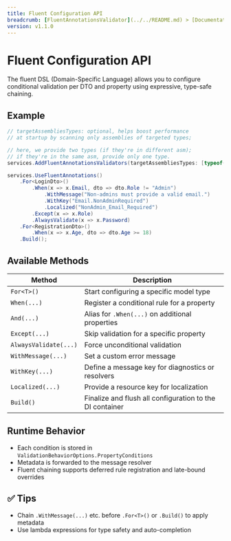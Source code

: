 ```yaml
---
title: Fluent Configuration API
breadcrumb: [FluentAnnotationsValidator](../../README.md) > [Documentation](../index.md) > [Fluent Configuration API](fluent.md)
version: v1.1.0
---
```


# Fluent Configuration API

The fluent DSL (Domain-Specific Language) allows you to configure conditional validation per DTO and property using expressive, type-safe chaining.

## Example

```csharp
// targetAssembliesTypes: optional, helps boost performance 
// at startup by scanning only assemblies of targeted types;

// here, we provide two types (if they're in different asm);
// if they're in the same asm, provide only one type.
services.AddFluentAnnotationsValidators(targetAssembliesTypes: [typeof(LoginDto), typeof(RegistrationDto)]);

services.UseFluentAnnotations()
    .For<LoginDto>()
        .When(x => x.Email, dto => dto.Role != "Admin")
            .WithMessage("Non-admins must provide a valid email.")
            .WithKey("Email.NonAdminRequired")
            .Localized("NonAdmin_Email_Required")
        .Except(x => x.Role)
        .AlwaysValidate(x => x.Password)
    .For<RegistrationDto>()
        .When(x => x.Age, dto => dto.Age >= 18)
    .Build();
```

## Available Methods

| Method               | Description                                                  |
|----------------------|--------------------------------------------------------------|
| `For<T>()`           | Start configuring a specific model type                      |
| `When(...)`          | Register a conditional rule for a property                   |
| `And(...)`           | Alias for `.When(...)` on additional properties              |
| `Except(...)`        | Skip validation for a specific property                      |
| `AlwaysValidate(...)`| Force unconditional validation                               |
| `WithMessage(...)`   | Set a custom error message                                   |
| `WithKey(...)`       | Define a message key for diagnostics or resolvers            |
| `Localized(...)`     | Provide a resource key for localization                      |
| `Build()`            | Finalize and flush all configuration to the DI container     |

## Runtime Behavior

- Each condition is stored in `ValidationBehaviorOptions.PropertyConditions`
- Metadata is forwarded to the message resolver
- Fluent chaining supports deferred rule registration and late-bound overrides

## ✅ Tips

- Chain `.WithMessage(...)` etc. before `.For<T>()` or `.Build()` to apply metadata
- Use lambda expressions for type safety and auto-completion
